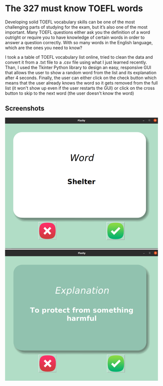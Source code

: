 # The 327 must know TOEFL words

  Developing solid TOEFL vocabulary skills can be one of the most challenging parts of studying for the exam, but it’s also one of the most important.
  Many TOEFL questions either ask you the definition of a word outright or require you to have knowledge of certain words in order to answer a question correctly. With so many words in the English language, which are the ones you need to know?

I took a a table of TOEFL vocabulary list online, tried to clean the data and convert it from a .txt file to a .csv file using what I just learned recently. Than, I used the Tkinter Python library to design an easy, responsive GUI that allows the user to show a random word from the list and its explanation after 4 seconds. Finally, the user can either click on the check button which means that the user already knows the word so it gets removed from the full list (it won't show up even if the user restarts the GUI) or click on the cross button to skip to the next word (the user doesn't know the word)

## Screenshots

<img src="Screenshots/word.png" alt="word" border="0">


<img src="Screenshots/explanation.png" alt="word" border="0">
